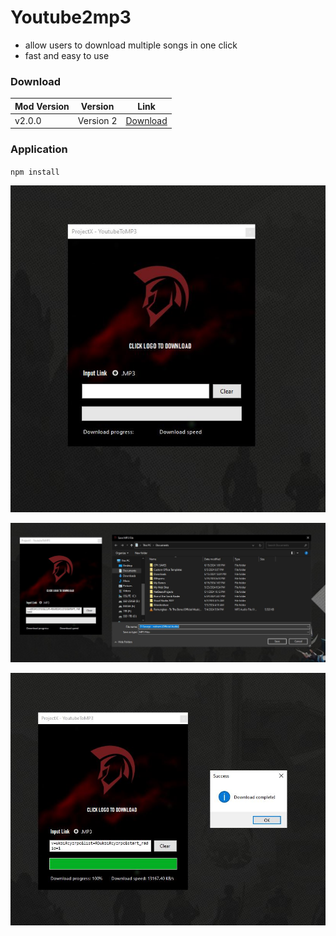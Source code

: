 # Youtube2mp3
- allow users to download multiple songs in one click
- fast and easy to use

### Download
| Mod Version| Version | Link |
|----------|-------------|-----------------|
| v2.0.0 | Version 2 | [Download](https://www.mediafire.com/file/m9rx0fjyfeoug1e/YoutubeToMP3.rar/file) 

### Application
`npm install`

![Image Link](https://github.com/unrealisticfaces/youtube2mp3/blob/main/photos/449838824_1311365133153937_4272850927892661118_n.jpg)

![Image Link](https://github.com/unrealisticfaces/youtube2mp3/blob/main/photos/449862665_1311365146487269_1245850757706128495_n.jpg)

![Image Link](https://github.com/unrealisticfaces/youtube2mp3/blob/main/photos/449703863_1311365136487270_4253138850949869873_n.jpg)
